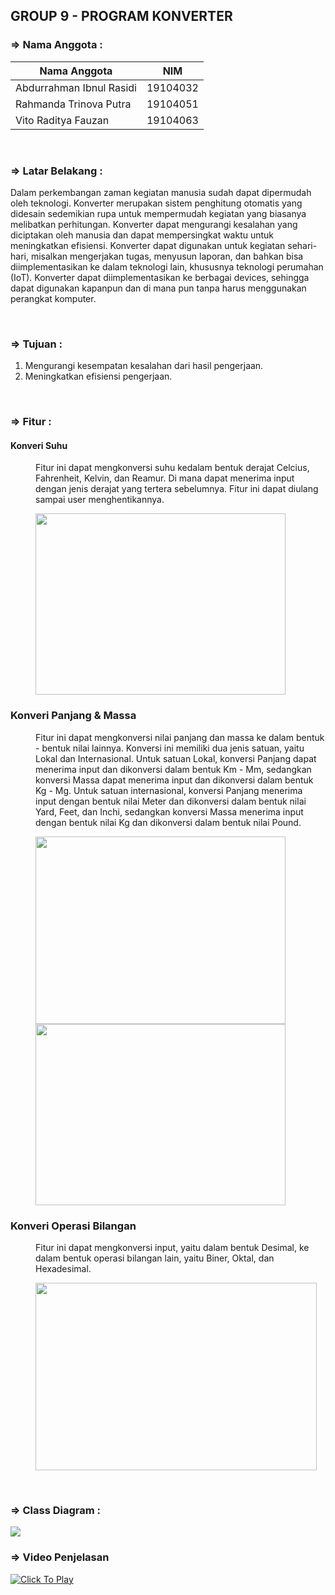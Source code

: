 ## GROUP 9 - PROGRAM KONVERTER


### => Nama Anggota :
|Nama Anggota|NIM  |
|--|--|
|Abdurrahman Ibnul Rasidi  | 19104032 |
|Rahmanda Trinova Putra  | 19104051 |
|Vito Raditya Fauzan  | 19104063 |
<br>  


### => Latar Belakang :
<p>
	Dalam perkembangan zaman kegiatan manusia sudah dapat dipermudah oleh teknologi. Konverter merupakan sistem penghitung otomatis yang didesain sedemikian rupa untuk mempermudah kegiatan yang biasanya melibatkan perhitungan. Konverter dapat mengurangi kesalahan yang diciptakan oleh manusia dan dapat mempersingkat waktu untuk meningkatkan efisiensi. Konverter dapat digunakan untuk kegiatan sehari-hari, misalkan mengerjakan tugas, menyusun laporan, dan bahkan bisa diimplementasikan ke dalam teknologi lain, khususnya teknologi perumahan (IoT). Konverter dapat diimplementasikan ke berbagai devices, sehingga dapat digunakan kapanpun dan di mana pun tanpa harus menggunakan perangkat komputer.
</p>
<br>


### => Tujuan :

 1. Mengurangi kesempatan kesalahan dari hasil pengerjaan.
 2. Meningkatkan efisiensi pengerjaan.
<br>


### => Fitur :
<dl>

  <dt><h4>Konveri Suhu</h4></dt>
  	<dd>
	  	Fitur ini dapat mengkonversi suhu kedalam bentuk derajat Celcius, Fahrenheit, Kelvin, dan Reamur. Di mana dapat menerima input dengan jenis derajat yang tertera sebelumnya. Fitur ini dapat diulang sampai user menghentikannya. <p></P>
	  	<a href = "https://lh3.googleusercontent.com/SFGAIDvMMmI3jNFjN1BT8AoXp2s0s02AEpe1CBGMDk4abBChponvE8Xz2WgxCQbUimTJDUEYZCwVXPeVXC3ME3U9crlyEbH5a7sj_oAoqFu7-hZsQyyflX8iF93HEgtP-K0AmDiP1g=w2400"> <img src = "https://lh3.googleusercontent.com/SFGAIDvMMmI3jNFjN1BT8AoXp2s0s02AEpe1CBGMDk4abBChponvE8Xz2WgxCQbUimTJDUEYZCwVXPeVXC3ME3U9crlyEbH5a7sj_oAoqFu7-hZsQyyflX8iF93HEgtP-K0AmDiP1g=w2400" height = "290" width = "400"> </a>
  	</dd>
  	
  <dt><h3>Konveri Panjang & Massa</h3></dt>
  	<dd>
	  	Fitur ini dapat mengkonversi nilai panjang dan massa ke dalam bentuk - bentuk nilai lainnya. Konversi ini memiliki dua jenis satuan, yaitu Lokal dan Internasional. Untuk satuan Lokal, konversi Panjang dapat menerima input dan dikonversi dalam bentuk Km - Mm, sedangkan konversi Massa dapat menerima input dan dikonversi dalam bentuk Kg - Mg. Untuk satuan internasional, konversi Panjang menerima input dengan bentuk nilai Meter dan dikonversi dalam bentuk nilai Yard, Feet, dan Inchi, sedangkan konversi Massa menerima input dengan bentuk nilai Kg dan dikonversi dalam bentuk nilai Pound. <p></P>
	  	<a href = "https://lh3.googleusercontent.com/Im-Vdk2s-5C5j-q_csI03Bt0zk0s-ttJwctFRA3CmdT_VMyAtG2agIuOq4wir97caGtTcZ4SNzLrlimOk7V4XJGEnUZAL7KqgXRAiFvwLO_UOmfWUovl_FYv_KnFRVpOwzIDoa-cnA=w2400"> <img src = "https://lh3.googleusercontent.com/Im-Vdk2s-5C5j-q_csI03Bt0zk0s-ttJwctFRA3CmdT_VMyAtG2agIuOq4wir97caGtTcZ4SNzLrlimOk7V4XJGEnUZAL7KqgXRAiFvwLO_UOmfWUovl_FYv_KnFRVpOwzIDoa-cnA=w2400" height = "300" width = "400"> </a>
	  	<a href = "https://lh3.googleusercontent.com/zI_Nvgjqqq9ztUyxjKB9UO7cTy3l476L7mYeLxYrNKkInL9Tk4d920KXHa3x3AssZRN9Yqap1RZGXm-dwcAVVNvcWI4-fEI8BRaheZYnecwFmSkuKGs-vFvUz76N6CZ-ufLaFg2wpA=w2400"> <img src = "https://lh3.googleusercontent.com/zI_Nvgjqqq9ztUyxjKB9UO7cTy3l476L7mYeLxYrNKkInL9Tk4d920KXHa3x3AssZRN9Yqap1RZGXm-dwcAVVNvcWI4-fEI8BRaheZYnecwFmSkuKGs-vFvUz76N6CZ-ufLaFg2wpA=w2400" height = "290" width = "400"> </a>
  	</dd>
  	
  <dt><h3>Konveri Operasi Bilangan</h3></dt>
  	<dd>
  	Fitur ini dapat mengkonversi input, yaitu dalam bentuk Desimal, ke dalam bentuk operasi bilangan lain, yaitu Biner, Oktal, dan Hexadesimal.<p></P>
  	<a href = "https://lh3.googleusercontent.com/2MWPZ4gtIsc6KYadzHyK4R7LFAxbz0KEW3dgpT52pbyFF6pMXBmeecxJJL6isxPmKcdlaJHkAvlBmmy2wQgM_kjKkM7QtUw8WESiyeENxj9D8DBx641Q1qDIHjvVYn9z2rbaouNsYQ=w2400"> <img src = "https://lh3.googleusercontent.com/2MWPZ4gtIsc6KYadzHyK4R7LFAxbz0KEW3dgpT52pbyFF6pMXBmeecxJJL6isxPmKcdlaJHkAvlBmmy2wQgM_kjKkM7QtUw8WESiyeENxj9D8DBx641Q1qDIHjvVYn9z2rbaouNsYQ=w2400" height = "300" width = "450"> </a>
  	</dd>
  	
</dl>
<br>


### => Class Diagram :
<!--<img src = "images/ClassDiagramProgram.jpg" style="height: 100px; width: 100px;border: 1px solid #ddd; border-radius: 4px;"> -->

<a href = "https://lh3.googleusercontent.com/VxDqqnTICz_xpHSIPq8xKik5M8HtonqxVhoKkL5KR501DuUl5lkA3o-hwswHmkIWbbHS8m4G-paeOIsH0PNaI3x7J6SkfMBtkfaJeunfq2RVRi00hK6BmzRBg3fSapseWAxc8ukKag=w2400"> <img src = "https://lh3.googleusercontent.com/VxDqqnTICz_xpHSIPq8xKik5M8HtonqxVhoKkL5KR501DuUl5lkA3o-hwswHmkIWbbHS8m4G-paeOIsH0PNaI3x7J6SkfMBtkfaJeunfq2RVRi00hK6BmzRBg3fSapseWAxc8ukKag=w2400"> </a>


### => Video Penjelasan
<!--<a href = "https://www.youtube.com/watch?v=RGaCOZ3d1Go&feature=youtu.be">Link Youtube</a>-->
[![Click To Play](https://img.youtube.com/vi/RGaCOZ3d1Go/0.jpg)](https://www.youtube.com/watch?v=RGaCOZ3d1Go "Click To Play")
